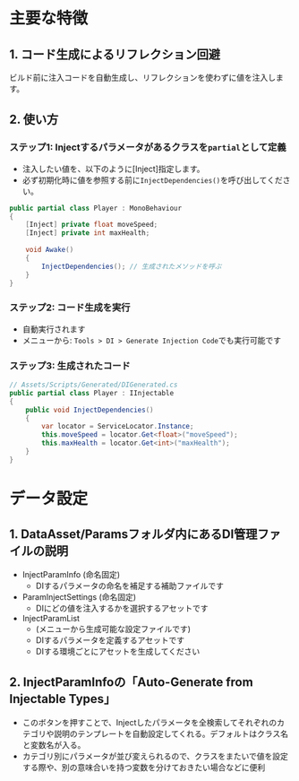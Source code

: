 # 主要な特徴

## **1. コード生成によるリフレクション回避**

ビルド前に注入コードを自動生成し、リフレクションを使わずに値を注入します。

## **2. 使い方**

### ステップ1: Injectするパラメータがあるクラスを`partial`として定義
- 注入したい値を、以下のように[Inject]指定します。
- 必ず初期化時に値を参照する前に`InjectDependencies()`を呼び出してください。
```csharp
public partial class Player : MonoBehaviour
{
    [Inject] private float moveSpeed;
    [Inject] private int maxHealth;
    
    void Awake()
    {
        InjectDependencies(); // 生成されたメソッドを呼ぶ
    }
}
```

### ステップ2: コード生成を実行
- 自動実行されます
- メニューから: `Tools > DI > Generate Injection Code`でも実行可能です

### ステップ3: 生成されたコード
```csharp
// Assets/Scripts/Generated/DIGenerated.cs
public partial class Player : IInjectable
{
    public void InjectDependencies()
    {
        var locator = ServiceLocator.Instance;
        this.moveSpeed = locator.Get<float>("moveSpeed");
        this.maxHealth = locator.Get<int>("maxHealth");
    }
}
```


# データ設定
## 1. DataAsset/Paramsフォルダ内にあるDI管理ファイルの説明
- InjectParamInfo (命名固定)
	- DIするパラメータの命名を補足する補助ファイルです
- ParamInjectSettings (命名固定)
	- DIにどの値を注入するかを選択するアセットです
- InjectParamList
	- (メニューから生成可能な設定ファイルです)
	- DIするパラメータを定義するアセットです
	- DIする環境ごとにアセットを生成してください

## 2. InjectParamInfoの「Auto-Generate from Injectable Types」
- このボタンを押すことで、Injectしたパラメータを全検索してそれぞれのカテゴリや説明のテンプレートを自動設定してくれる。デフォルトはクラス名と変数名が入る。
- カテゴリ別にパラメータが並び変えられるので、クラスをまたいで値を設定する際や、別の意味合いを持つ変数を分けておきたい場合などに便利
